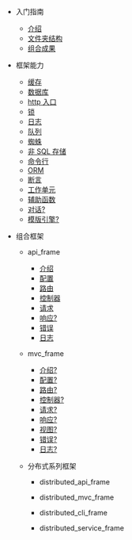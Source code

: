 - 入门指南

  - [介绍](README.md)
  - [文件夹结构](directory.md)
  - [组合成果](combined_frame.md)

- 框架能力

  - [缓存](frame/cache.md)
  - [数据库](frame/database.md)
  - [http 入口](frame/http.md)
  - [锁](frame/lock.md)
  - [日志](frame/log.md)
  - [队列](frame/queue.md)
  - [蜘蛛](frame/spider.md)
  - [非 SQL 存储](frame/storage.md)
  - [命令行](frame/command.md)
  - [ORM](frame/orm.md)
  - [断言](frame/otherwise.md)
  - [工作单元](frame/unitofwork.md)
  - [辅助函数](frame/function.md)
  - [对话?](frame/dialogue.md)
  - [模版引擎?](frame/view_compiler.md)

- 组合框架

  - api_frame

    - [介绍](api_frame/intro.md)
    - [配置](api_frame/config.md)
    - [路由](api_frame/router.md)
    - [控制器](api_frame/controller.md)
    - [请求](api_frame/request.md)
    - [响应?](api_frame/response.md)
    - [错误](api_frame/error.md)
    - [日志](api_frame/log.md)

  - mvc_frame

    - [介绍?](mvc_frame/intro.md)
    - [配置?](mvc_frame/config.md)
    - [路由?](mvc_frame/router.md)
    - [控制器?](mvc_frame/controller.md)
    - [请求?](mvc_frame/request.md)
    - [响应?](mvc_frame/response.md)
    - [视图?](mvc_frame/view.md)
    - [错误?](mvc_frame/error.md)
    - [日志?](mvc_frame/log.md)

  - 分布式系列框架

    - distributed_api_frame

    - distributed_mvc_frame

    - distributed_cli_frame

    - distributed_service_frame
